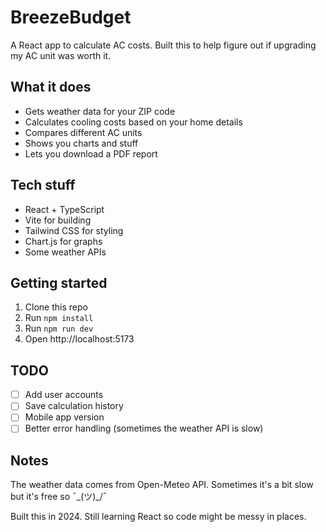 # BreezeBudget

A React app to calculate AC costs. Built this to help figure out if upgrading my AC unit was worth it.

## What it does

- Gets weather data for your ZIP code
- Calculates cooling costs based on your home details
- Compares different AC units
- Shows you charts and stuff
- Lets you download a PDF report

## Tech stuff

- React + TypeScript
- Vite for building
- Tailwind CSS for styling
- Chart.js for graphs
- Some weather APIs

## Getting started

1. Clone this repo
2. Run `npm install`
3. Run `npm run dev`
4. Open http://localhost:5173

## TODO

- [ ] Add user accounts
- [ ] Save calculation history
- [ ] Mobile app version
- [ ] Better error handling (sometimes the weather API is slow)

## Notes

The weather data comes from Open-Meteo API. Sometimes it's a bit slow but it's free so ¯\_(ツ)\_/¯

Built this in 2024. Still learning React so code might be messy in places.
